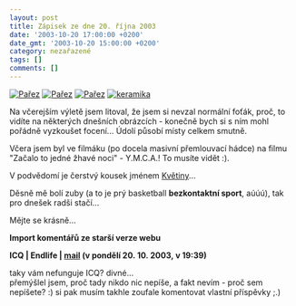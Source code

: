 ```yaml
---
layout: post
title: Zápisek ze dne 20. října 2003
date: '2003-10-20 17:00:00 +0200'
date_gmt: '2003-10-20 15:00:00 +0200'
category: nezařazené
tags: []
comments: []
---
```

<div >  <a href="%base_url%/assets/old-images/parez.jpg"><img alt="Pařez" src="%base_url%/assets/old-images/parez.jpg"></a>  <a href="%base_url%/assets/old-images/parez2.jpg"><img alt="Pařez" src="%base_url%/assets/old-images/parez2.jpg"></a>  <a href="%base_url%/assets/old-images/parez3.jpg"><img alt="Pařez" src="%base_url%/assets/old-images/parez3.jpg"></a>  <a href="%base_url%/assets/old-images/keramika2.jpg"><img alt="keramika" src="%base_url%/assets/old-images/keramika2.jpg"></a>  </div>
<p>Na včerejším výletě jsem litoval, že jsem si nevzal normální foťák, proč, to vidíte  na některých dnešních obrázcích - konečně bych si s ním mohl pořádně vyzkoušet focení...  Údolí působí místy celkem smutně.</p>
<p>Včera jsem byl ve filmáku (po docela masivní přemlouvací hádce) na filmu &quot;Začalo to jedné  žhavé noci&quot; - Y.M.C.A.! To musíte vidět :).</p>
<p>V podvědomí je čerstvý kousek jménem <a href="art.php?a=kvetiny.htm">Květiny</a>...</p>
<p>Děsně mě bolí zuby (a to je prý basketball <strong>bezkontaktní sport</strong>, aúúú), tak pro dnešek radši stačí...</p>
<p>Mějte se krásně...</p>
<div class="import-komentaru">
<p><strong>Import komentářů ze starší verze webu</strong></p>
<div class="comment">
<p style="font-weight:bold"><span class="compredmet">ICQ</span> | <span class="comname">Endlife</span> |  <a href="mailto:jan.martinek@post.cz">mail</a> (v&nbsp;pondělí&nbsp;20.&nbsp;10.&nbsp;2003,&nbsp;v&nbsp;19:39)</p>
<p>taky vám nefunguje ICQ? divné... <br> přemýšlel jsem, proč tady nikdo nic nepíše, a fakt nevím - proč sem nepíšete? :) si pak musím takhle zoufale komentovat vlastní příspěvky ;.) </p>
</div>
</div>
